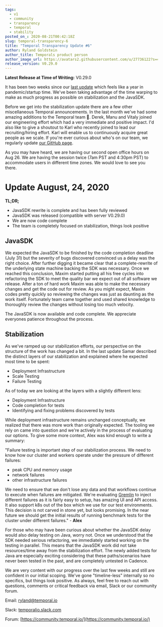 ```yaml
---
tags:
  - v1
  - community
  - transparency
  - temporal
  - stability
posted_on_: 2020-08-21T00:42:18Z
slug: temporal-transparency-6
title: "Temporal Transparency Update #6"
author: Ryland Goldstein
author_title: Temporals product person
author_image_url: https://avatars2.githubusercontent.com/u/27736122?s=460&u=7b6a3e58ec7ed7157f23f51e91a2f4cd2028d606&v=4
release_version: V0.29.0
---
```


<!--truncate-->

**Latest Release at Time of Writing:** V0.29.0

It has been two weeks since our [last update](https://docs.temporal.io/blog/temporal-transparency-5) which feels like a year in pandemic/startup time. We've been taking advantage of the time warping to make as much progress as possible on stabilization and the JavaSDK.

Before we get into the stabilization update there are a few other miscellaneous Temporal announcements. In the last month we've had some amazing additions to the Temporal team 🎊. Derek, Manu and Vitaly joined our engineering effort which had a very immediate and positive impact. I'd also like to give a shoutout to Karl who recently joined to lead our recruiting/hiring effort. Karl will enable us to continuously acquire great people as we scale. If you're ever curious about who's on our team, we regularly update [our GitHub page](https://github.com/temporalio/team).

As you may have heard, we are having our second open office hours on Aug 26. We are having the session twice (7am PST and 4:30pm PST) to accommodate users in different time zones. We would love to see you there.

# Update August, 24, 2020

**TL;DR;**

- JavaSDK rewrite is complete and has been fully reviewed
- JavaSDK was released (compatible with server V0.29.0)
- We are now code complete
- The team is completely focused on stabilization, things look positive

## JavaSDK

We expected the JavaSDK to be finished by the code completion deadline (July 31) but the severity of bugs discovered convinced us a delay was the right choice. After further digging it became clear that a complete-rewrite of the underlying state machine backing the SDK was necessary. Once we reached this conclusion, Maxim started putting all his free cycles into refactoring the SDK to meet the quality bar we expect out of all software we release. After a ton of hard work Maxim was able to make the necessary changes and get the code out for review. As you might expect, Maxim codes pretty quickly so reviewing the changes was just as daunting as the work itself. Fortunately team came together and used shared knowledge to thoroughly review the changes without losing too much velocity.

The JavaSDK is now available and code complete. We appreciate everyones patience throughout the process.

## Stabilization

As we've ramped up our stabilization efforts, our perspective on the structure of the work has changed a bit. In the last update Samar described the distinct layers of our stabilization and explained where he expected most time to be spent:

- Deployment Infrastructure
- Scale Testing
- Failure Testing

As of today we are looking at the layers with a slightly different lens:

- Deployment Infrastructure
- Code completion for tests
- Identifying and fixing problems discovered by tests

While deployment infrastructure remains unchanged conceptually, we realized that there was more work than originally expected. The tooling we rely on came into question and we're actively in the process of evaluating our options. To give some more context, Alex was kind enough to write a summary:

"Failure testing is important step of our stabilization process. We need to know how our cluster and workers operate under the pressure of different failures:

- peak CPU and memory usage
- network failures
- other infrastructure failures

We need to ensure that we don't lose any data and that workflows continue to execute when failures are mitigated. We're evaluating [Gremlin](https://www.gremlin.com/) to inject different failures as it is fairly easy to setup, has amazing UI and API access. It also support k8s out of the box which we use for our test environments. This decision is not carved in stone yet, but looks promising. In the near future we should get the initial results of running benchmark tests for the cluster under different failures." - **Alex**

For those who may have been curious about whether the JavaSDK delay would also delay testing on Java, worry not. Once we understood that the SDK needed serious refactoring, we immediately started working on the testing in parallel. This means that the JavaSDK work did not take resources/time away from the stabilization effort. The newly added tests for Java are especially exciting considering that these paths/scenarios have never been tested in the past, and are completely untested in Cadence.

We are very content with our progress over the last few weeks and still are confident in our initial scoping. We've gone "timeline-less" internally so no specifics, but things look positive. As always, feel free to reach out with questions, comments or critical feedback via email, Slack or our community forum.

Email: [ryland@temporal.io](mailto:ryland@temporal.io)

Slack: [temporalio.slack.com](https://join.slack.com/t/temporalio/shared_invite/zt-onhti57l-J0bl~Tr7MqSUnIc1upjRkw)

Forum: [https://community.temporal.io/](https://community.temporal.io/)
